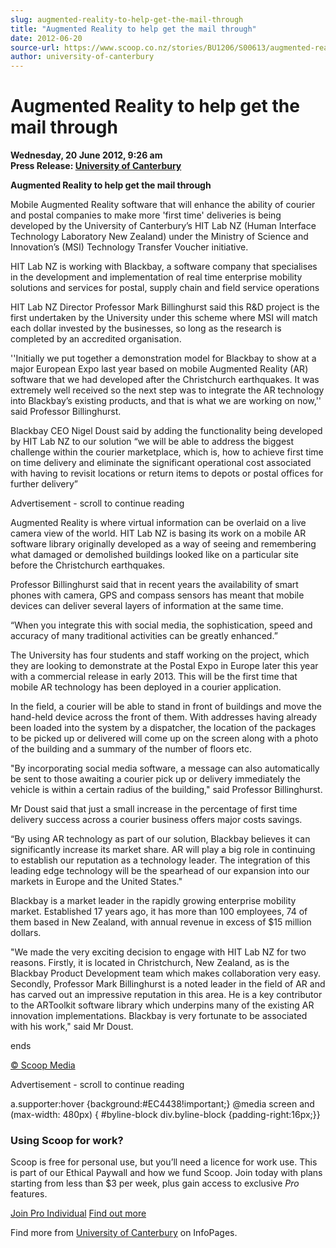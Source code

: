 ```yaml
---
slug: augmented-reality-to-help-get-the-mail-through
title: "Augmented Reality to help get the mail through"
date: 2012-06-20
source-url: https://www.scoop.co.nz/stories/BU1206/S00613/augmented-reality-to-help-get-the-mail-through.htm
author: university-of-canterbury
---
```

Augmented Reality to help get the mail through
==============================================

**Wednesday, 20 June 2012, 9:26 am**  
**Press Release: [University of Canterbury](https://info.scoop.co.nz/University_of_Canterbury)**

  
**Augmented Reality to help get the mail through**

  
  
Mobile Augmented Reality software that will enhance the ability of courier and postal companies to make more 'first time' deliveries is being developed by the University of Canterbury’s HIT Lab NZ (Human Interface Technology Laboratory New Zealand) under the Ministry of Science and Innovation’s (MSI) Technology Transfer Voucher initiative.

HIT Lab NZ is working with Blackbay, a software company that specialises in the development and implementation of real time enterprise mobility solutions and services for postal, supply chain and field service operations

HIT Lab NZ Director Professor Mark Billinghurst said this R&D project is the first undertaken by the University under this scheme where MSI will match each dollar invested by the businesses, so long as the research is completed by an accredited organisation.

''Initially we put together a demonstration model for Blackbay to show at a major European Expo last year based on mobile Augmented Reality (AR) software that we had developed after the Christchurch earthquakes. It was extremely well received so the next step was to integrate the AR technology into Blackbay’s existing products, and that is what we are working on now,'' said Professor Billinghurst.

Blackbay CEO Nigel Doust said by adding the functionality being developed by HIT Lab NZ to our solution “we will be able to address the biggest challenge within the courier marketplace, which is, how to achieve first time on time delivery and eliminate the significant operational cost associated with having to revisit locations or return items to depots or postal offices for further delivery”

Advertisement - scroll to continue reading





Augmented Reality is where virtual information can be overlaid on a live camera view of the world. HIT Lab NZ is basing its work on a mobile AR software library originally developed as a way of seeing and remembering what damaged or demolished buildings looked like on a particular site before the Christchurch earthquakes.

Professor Billinghurst said that in recent years the availability of smart phones with camera, GPS and compass sensors has meant that mobile devices can deliver several layers of information at the same time.

“When you integrate this with social media, the sophistication, speed and accuracy of many traditional activities can be greatly enhanced.”

The University has four students and staff working on the project, which they are looking to demonstrate at the Postal Expo in Europe later this year with a commercial release in early 2013. This will be the first time that mobile AR technology has been deployed in a courier application.

In the field, a courier will be able to stand in front of buildings and move the hand-held device across the front of them. With addresses having already been loaded into the system by a dispatcher, the location of the packages to be picked up or delivered will come up on the screen along with a photo of the building and a summary of the number of floors etc.

"By incorporating social media software, a message can also automatically be sent to those awaiting a courier pick up or delivery immediately the vehicle is within a certain radius of the building," said Professor Billinghurst.

Mr Doust said that just a small increase in the percentage of first time delivery success across a courier business offers major costs savings.

“By using AR technology as part of our solution, Blackbay believes it can significantly increase its market share. AR will play a big role in continuing to establish our reputation as a technology leader. The integration of this leading edge technology will be the spearhead of our expansion into our markets in Europe and the United States."

Blackbay is a market leader in the rapidly growing enterprise mobility market. Established 17 years ago, it has more than 100 employees, 74 of them based in New Zealand, with annual revenue in excess of $15 million dollars.

"We made the very exciting decision to engage with HIT Lab NZ for two reasons. Firstly, it is located in Christchurch, New Zealand, as is the Blackbay Product Development team which makes collaboration very easy. Secondly, Professor Mark Billinghurst is a noted leader in the field of AR and has carved out an impressive reputation in this area. He is a key contributor to the ARToolkit software library which underpins many of the existing AR innovation implementations. Blackbay is very fortunate to be associated with his work," said Mr Doust.

ends

[© Scoop Media](http://www.scoop.co.nz/about/terms.html)  

Advertisement - scroll to continue reading



a.supporter:hover {background:#EC4438!important;} @media screen and (max-width: 480px) { #byline-block div.byline-block {padding-right:16px;}}

### Using Scoop for work?

Scoop is free for personal use, but you’ll need a licence for work use. This is part of our Ethical Paywall and how we fund Scoop. Join today with plans starting from less than $3 per week, plus gain access to exclusive _Pro_ features.  
  
[Join Pro Individual](https://pro.scoop.co.nz/Individual/?from=ProIn24) [Find out more](https://pro.scoop.co.nz/using-scoop-for-work/?from=ProIn24)

Find more from [University of Canterbury](https://info.scoop.co.nz/University_of_Canterbury) on InfoPages.
